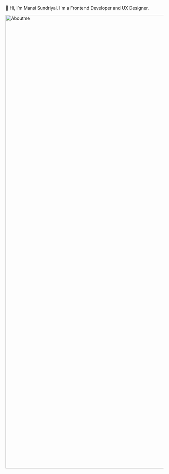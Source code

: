  👋 Hi, I’m Mansi Sundriyal. I'm a Frontend Developer and UX Designer. 
 
 
<img width="1440" alt="Aboutme" src="https://user-images.githubusercontent.com/35755462/142710456-1b26e715-f90f-4a5d-b2ae-b9501726c50b.png">

